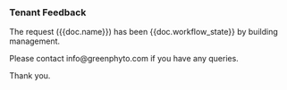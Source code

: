 <h3>Tenant Feedback</h3>

<p>The request ({{doc.name}}) has been {{doc.workflow_state}} by building management.</p>

<p>Please contact info@greenphyto.com if you have any queries.</p>

<p>Thank you.</p>